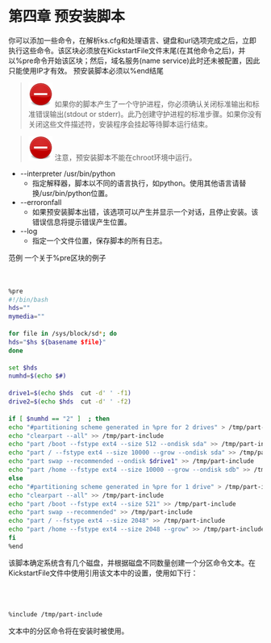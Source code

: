 # 第四章 预安装脚本 


你可以添加一些命令，在解析ks.cfg和处理语言、键盘和url选项完成之后，立即执行这些命令。该区块必须放在KickstartFile文件末尾(在其他命令之后)，并以%pre命令开始该区块；然后，域名服务(name service)此时还未被配置，因此只能使用IP才有效。
预安装脚本必须以%end结尾

> ![STOP_IMG](./images/stop_medium_size.png?30) 如果你的脚本产生了一个守护进程，你必须确认关闭标准输出和标准错误输出(stdout or stderr)。此乃创建守护进程的标准步骤。如果你没有关闭这些文件描述符，安装程序会挂起等待脚本运行结束。

> ![STOP_IMG](./images/stop_medium_size.png?30) 注意，预安装脚本不能在chroot环境中运行。

  + --interpreter /usr/bin/python
    + 指定解释器，脚本以不同的语言执行，如python。使用其他语言请替换/usr/bin/python位置。
  + --erroronfall
    + 如果预安装脚本出错，该选项可以产生并显示一个对话，且停止安装。该错误信息将提示错误产生位置。
  + --log
    + 指定一个文件位置，保存脚本的所有日志。


范例
一个关于%pre区块的例子


```bash


%pre
#!/bin/bash
hds=""
mymedia=""

for file in /sys/block/sd*; do
hds="$hs ${basename $file}"
done

set $hds
numhd=$(echo $#)

drive1=$(echo $hds  cut -d' ' -f1)
drive2=$(echo $hds  cut -d' ' -f2)

if [ $numhd == "2" ]  ; then
echo "#partitioning scheme generated in %pre for 2 drives" > /tmp/part-include
echo "clearpart --all" >> /tmp/part-include
echo "part /boot --fstype ext4 --size 512 --ondisk sda" >> /tmp/part-include
echo "part / --fstype ext4 --size 10000 --grow --ondisk sda" >> /tmp/part-include
echo "part swap --recommended --ondisk $drive1" >> /tmp/part-include
echo "part /home --fstype ext4 --size 10000 --grow --ondisk sdb" >> /tmp/part-include
else
echo "#partitioning scheme generated in %pre for 1 drive" > /tmp/part-include
echo "clearpart --all" >> /tmp/part-include
echo "part /boot --fstype ext4 --size 521" >> /tmp/part-include
echo "part swap --recommended" >> /tmp/part-include
echo "part / --fstype ext4 --size 2048" >> /tmp/part-include
echo "part /home --fstype ext4 --size 2048 --grow" >> /tmp/part-include
fi
%end


```


该脚本确定系统含有几个磁盘，并根据磁盘不同数量创建一个分区命令文本。在KickstartFile文件中使用引用该文本中的设置，使用如下行：


```bash



%include /tmp/part-include


```


文本中的分区命令将在安装时被使用。

